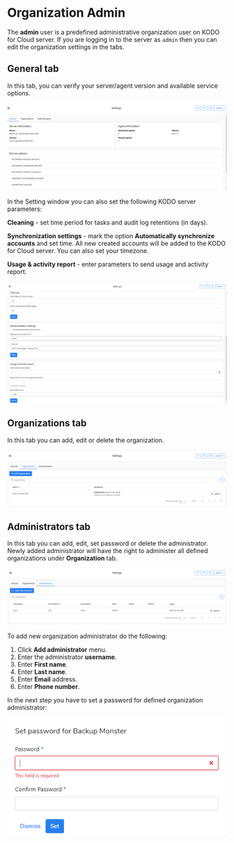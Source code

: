 # Organization Admin

The **admin** user is a predefined administrative organization user on KODO for Cloud server.  If you are logging in to the  server as `admin` then you can edit the organization settings in the tabs.

## General tab

In this tab, you can verify your server/agent version and available service options. 

![](../../../.gitbook/assets/kodo-cloud-administration-settings-kodo-admin08-.png)

In the Setting window you can also set the following KODO server parameters:

**Cleaning** - set time period for tasks and audit log retentions \(in days\).

**Synchronization settings** - mark the option **Automatically synchronize accounts** and set time. All new created accounts will be added to the KODO for Cloud server. You can also set your timezone.

**Usage & activity report** - enter parameters to send usage and activity report.

![](../../../.gitbook/assets/kodo-cloud-administration-backup-13.png)

## Organizations tab

In this tab you can add, edit or delete the organization. 



![](../../../.gitbook/assets/kodo-cloud-administration-backup-12.png)

## Administrators tab

In this tab you can add, edit, set password or delete the administrator. Newly added administrator will have the right to administer all defined organizations under **Organization** tab.

![](../../../.gitbook/assets/kodo-cloud-administration-backup-11.png)

To add new organization administrator do the following:

1. Click **Add administrator** menu.
2. Enter the administrator **username**.
3. Enter **First name**.
4. Enter **Last name**.
5. Enter **Email** address.
6. Enter **Phone number**.  

In the next step you have to set a password for defined organization administrator:

![](../../../.gitbook/assets/kodo-cloud-administration-backup-14.png)

